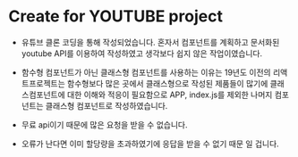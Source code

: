 # Create for YOUTUBE project

* 유튜브 클론 코딩을 통해 작성되었습니다. 
혼자서 컴포넌트를 계획하고 문서화된 youtube API를 이용하여 
작성하였고 생각보다 쉽지 않은 작업이였습니다.

* 함수형 컴포넌트가 아닌 클래스형 컴포넌트를 사용하는 이유는 
19년도 이전의 리액트프로젝트는 함수형보다 많은 곳에서 클래스형으로 작성된 제품들이 많기에 클래스컴포넌트에 대한 이해와 적응이 필요함으로 APP, index.js를 제외한 나머지 컴포넌트는 클래스형 컴포넌트로 작성하였습니다.

* 무료 api이기 때문에 많은 요청을 받을 수 없습니다. 

* 오류가 난다면 이미 할당량을 초과하였기에 응답을 받을 수 없기 때문 일 겁니다. 